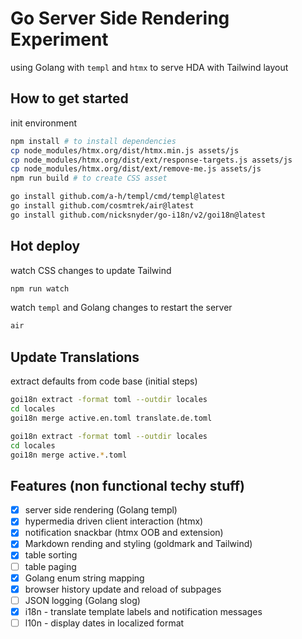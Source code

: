# Go Server Side Rendering Experiment

using Golang with `templ` and `htmx` to serve HDA with Tailwind layout

## How to get started

init environment

```sh
npm install # to install dependencies
cp node_modules/htmx.org/dist/htmx.min.js assets/js
cp node_modules/htmx.org/dist/ext/response-targets.js assets/js
cp node_modules/htmx.org/dist/ext/remove-me.js assets/js
npm run build # to create CSS asset

go install github.com/a-h/templ/cmd/templ@latest
go install github.com/cosmtrek/air@latest
go install github.com/nicksnyder/go-i18n/v2/goi18n@latest
```

## Hot deploy

watch CSS changes to update Tailwind

```sh
npm run watch
```

watch `templ` and Golang changes to restart the server

```sh
air
```

## Update Translations

extract defaults from code base (initial steps)

```sh
goi18n extract -format toml --outdir locales
cd locales
goi18n merge active.en.toml translate.de.toml
```

```sh
goi18n extract -format toml --outdir locales
cd locales
goi18n merge active.*.toml
```

## Features (non functional techy stuff)

- [x] server side rendering (Golang templ)
- [x] hypermedia driven client interaction (htmx)
- [x] notification snackbar (htmx OOB and extension)
- [x] Markdown rending and styling (goldmark and Tailwind)
- [x] table sorting
- [ ] table paging
- [x] Golang enum string mapping
- [x] browser history update and reload of subpages
- [ ] JSON logging (Golang slog)
- [x] i18n - translate template labels and notification messages
- [ ] l10n - display dates in localized format

